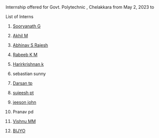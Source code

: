 Internship offered for Govt. Polytechnic , Chelakkara from May 2, 2023 to 



List of Interns
1. [Sooryanath G](https://github.com/sooryanath1/Internship1/blob/main/index1.md)
2. [Akhil M](https://github.com/AkhilM11/Internship1/blob/main/index1.md)
3. [Abhinav S Rajesh](https://github.com/abhinavsrajesh/internship/blob/main/Day1.md)
4. [Rabeeb K M](https://github.com/abhinavsrajesh/internship/blob/main/Day1.md)
5. [Harirkrishnan k](https://github.com/Harikrishnankanjingattu/internship/blob/main/index.md)
6. sebastian sunny
7. [Darsan tp](https://github.com/DarsanTP/INTERNSHIPREPORT/blob/main/index.md)

9. [sujeesh pt](https://github.com/sujeeshpt/internalship/blob/main/day1.md)
10. [jeeson john](https://github.com/jeesonjohn/internship/blob/main/index.md)
11. Pranav pd
12. [Vishnu MM ](https://github.com/vishnummVmm/Internship/blob/main/Index.md)
13. [BIJYO](https://github.com/BIJYO/INTERNSHIPREPORT/blob/main/INDEX.MD)



